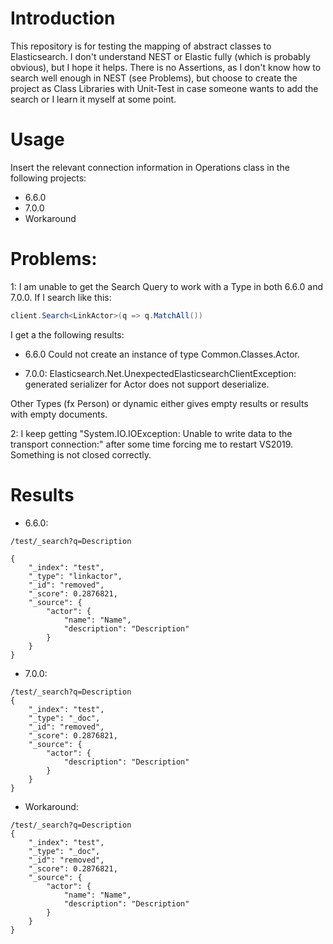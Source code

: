 # Introduction
This repository is for testing the mapping of abstract classes to Elasticsearch. I don't understand NEST or Elastic fully (which is probably obvious), but I hope it helps. There is no Assertions, as I don't know how to search well enough in NEST (see Problems), but choose to create the project 
as Class Libraries with Unit-Test in case someone wants to add the search or I learn it myself at some point.

# Usage
Insert the relevant connection information in Operations class in the following projects:
- 6.6.0
- 7.0.0
- Workaround

# Problems:
1: I am unable to get the Search Query to work with a Type in both 6.6.0 and 7.0.0. If I search like this:

```csharp
client.Search<LinkActor>(q => q.MatchAll())
```

I get a the following results:
- 6.6.0
Could not create an instance of type Common.Classes.Actor.

- 7.0.0:
Elasticsearch.Net.UnexpectedElasticsearchClientException: generated serializer for Actor does not support deserialize.

Other Types (fx Person) or dynamic either gives empty results or results with empty documents.

2: I keep getting "System.IO.IOException: Unable to write data to the transport connection:" after some time forcing me to restart VS2019. Something is not closed correctly.

# Results
- 6.6.0: 
```
/test/_search?q=Description

{
    "_index": "test",
    "_type": "linkactor",
    "_id": "removed",
    "_score": 0.2876821,
    "_source": {
        "actor": {
            "name": "Name",
            "description": "Description"
        }
    }
}
```
- 7.0.0:
```
/test/_search?q=Description
{
    "_index": "test",
    "_type": "_doc",
    "_id": "removed",
    "_score": 0.2876821,
    "_source": {
        "actor": {
            "description": "Description"
        }
    }
}
```
- Workaround:
```
/test/_search?q=Description
{
    "_index": "test",
    "_type": "_doc",
    "_id": "removed",
    "_score": 0.2876821,
    "_source": {
        "actor": {
            "name": "Name",
            "description": "Description"
        }
    }
}
```